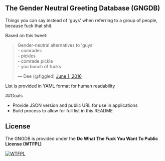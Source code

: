 ## The Gender Neutral Greeting Database (GNGDB)

Things you can say instead of 'guys' when referring to a group of people, because fuck that shit.

Based on this tweet:

<blockquote class="twitter-tweet" data-lang="en"><p lang="en" dir="ltr">Gender-neutral alternatives to &#39;guys&#39;<br>- comrades<br>- pickles<br>- comrade pickle<br>- you bunch of fucks</p>&mdash; Dee (@figgled) <a href="https://twitter.com/figgled/status/737901632868999168">June 1, 2016</a></blockquote>
<script async src="//platform.twitter.com/widgets.js" charset="utf-8"></script>

List is provided in YAML format for human readability

##Goals
- Provide JSON version and public URL for use in applications
- Build process to allow for full list in this README

## License

The GNGDB is provided under the **Do What The Fuck You Want To Public License (WTFPL)**


<a href="http://www.wtfpl.net/">
    <img src="http://www.wtfpl.net/wp-content/uploads/2012/12/wtfpl-badge-1.png"
         alt="WTFPL" />
</a>